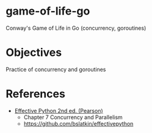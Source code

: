 # game-of-life-go
Conway's Game of Life in Go (concurrency, goroutines)

# Objectives
Practice of concurrency and goroutines

# References
- [Effective Python 2nd ed. (Pearson)](https://effectivepython.com/)
  - Chapter 7 Concurrency and Parallelism
  - https://github.com/bslatkin/effectivepython
